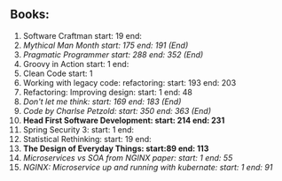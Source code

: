 ## Books:
1. Software Craftman start: 19 end: 
1. _Mythical Man Month start: 175 end: 191 (End)_
1. _Pragmatic Programmer start: 288 end: 352 (End)_
1. Groovy in Action start: 1 end:
1. Clean Code start: 1
1. Working with legacy code: refactoring: start: 193 end: 203
1. Refactoring: Improving design: start: 1 end: 48
1. _Don't let me think: start: 169 end: 183 (End)_
1. _Code by Charlse Petzold: start: 350 end: 363 (End)_
1. __Head First Software Development: start: 214 end: 231__
1. Spring Security 3: start: 1 end:
1. Statistical Rethinking: start: 19 end:  
1. __The Design of Everyday Things: start:89 end: 113__
2. _Microservices vs SOA from NGINX paper: start: 1 end: 55_
3. _NGINX: Microservice up and running with kubernate: start: 1 end: 91_
